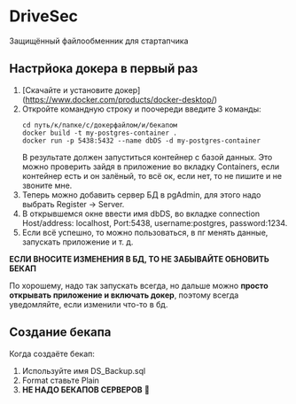 # DriveSec

Защищённый файлообменник для стартапчика

## Настрйока докера в первый раз

1. [Скачайте и установите докер] (https://www.docker.com/products/docker-desktop/)
2. Откройте командную строку и поочереди введите 3 команды:
   ```shell
   cd путь/к/папке/с/докерфайлом/и/бекапом
   docker build -t my-postgres-container .
   docker run -p 5438:5432 --name dbDS -d my-postgres-container
   ```
   В результате должен запуститься контейнер с базой данных. Это можно проверить зайдя в приложение во вкладку Containers, если контейнер есть и он залёный, то всё ок, если нет, то не пишите и не звоните мне.
3. Теперь можно добавить сервер БД в pgAdmin, для этого надо выбрать Register -> Server.
4. В открывшемся окне ввести имя dbDS, во вкладке connection Host/address: localhost, Port:5438, username:postgres, password:1234.
5. Если всё успешно, то можно пользоваться, в пг менять данные, запускать приложение и т. д.

**ЕСЛИ ВНОСИТЕ ИЗМЕНЕНИЯ В БД, ТО НЕ ЗАБЫВАЙТЕ ОБНОВИТЬ БЕКАП**

По хорошему, надо так запускать всегда, но дальше можно **просто открывать приложение и включать докер**, поэтому всегда уведомляйте, если изменили что-то в бд.

## Создание бекапа

Когда создаёте бекап:

1. Используйте имя DS_Backup.sql
2. Format ставьте Plain
3. **НЕ НАДО БЕКАПОВ СЕРВЕРОВ** 👊
